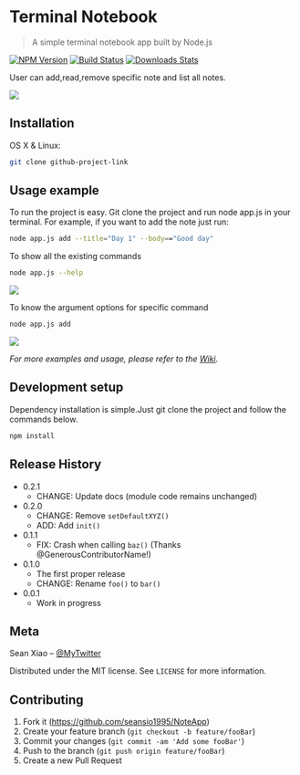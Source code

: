 # Terminal Notebook
> A simple terminal notebook app built by Node.js 

[![NPM Version][npm-image]][npm-url]
[![Build Status][travis-image]][travis-url]
[![Downloads Stats][npm-downloads]][npm-url]

User can add,read,remove specific note and list all notes.

![](img/notebook.png)

## Installation

OS X & Linux:

```sh
git clone github-project-link
```

## Usage example

To run the project is easy. Git clone the
project and run node app.js in your terminal. For example, if you want to add the note just run:

```sh
node app.js add --title="Day 1" --body=="Good day"
```

To show all the existing commands
```sh
node app.js --help
```
![](img/help.png)

To know the argument options for specific command
```sh
node app.js add
```
![](img/argument.png)



_For more examples and usage, please refer to the [Wiki][wiki]._

## Development setup

Dependency installation is simple.Just git clone the project and follow the commands below.

```sh
npm install
```

## Release History

* 0.2.1
    * CHANGE: Update docs (module code remains unchanged)
* 0.2.0
    * CHANGE: Remove `setDefaultXYZ()`
    * ADD: Add `init()`
* 0.1.1
    * FIX: Crash when calling `baz()` (Thanks @GenerousContributorName!)
* 0.1.0
    * The first proper release
    * CHANGE: Rename `foo()` to `bar()`
* 0.0.1
    * Work in progress

## Meta

Sean Xiao – [@MyTwitter](https://twitter.com/SeanXiao4)

Distributed under the MIT license. See ``LICENSE`` for more information.

## Contributing

1. Fork it (<https://github.com/seansio1995/NoteApp>)
2. Create your feature branch (`git checkout -b feature/fooBar`)
3. Commit your changes (`git commit -am 'Add some fooBar'`)
4. Push to the branch (`git push origin feature/fooBar`)
5. Create a new Pull Request

<!-- Markdown link & img dfn's -->
[npm-image]: https://img.shields.io/npm/v/datadog-metrics.svg?style=flat-square
[npm-url]: https://npmjs.org/package/datadog-metrics
[npm-downloads]: https://img.shields.io/npm/dm/datadog-metrics.svg?style=flat-square
[travis-image]: https://img.shields.io/travis/dbader/node-datadog-metrics/master.svg?style=flat-square
[travis-url]: https://travis-ci.org/dbader/node-datadog-metrics
[wiki]: https://github.com/yourname/yourproject/wiki
